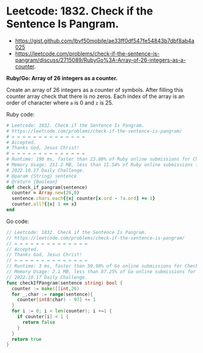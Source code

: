 # Leetcode: 1832. Check if the Sentence Is Pangram.

- https://gist.github.com/lbvf50mobile/ae33ff0df547fe54843b7dbf8ab4a025
- https://leetcode.com/problems/check-if-the-sentence-is-pangram/discuss/2715089/RubyGo%3A-Array-of-26-integers-as-a-counter.

**Ruby/Go: Array of 26 integers as a counter.**

Create an array of 26 integers as a counter of symbols. After filling this counter array check that there is no zeros. Each index of the array is an order of character where `a` is 0 and `z` is 25.


Ruby code:
```Ruby
# Leetcode: 1832. Check if the Sentence Is Pangram.
# https://leetcode.com/problems/check-if-the-sentence-is-pangram/
# = = = = = = = = = = = = = =
# Accepted.
# Thanks God, Jesus Christ!
# = = = = = = = = = = = = = =
# Runtime: 190 ms, faster than 23.08% of Ruby online submissions for Check if the Sentence Is Pangram.
# Memory Usage: 211.2 MB, less than 11.54% of Ruby online submissions for Check if the Sentence Is Pangram.
# 2022.10.17 Daily Challenge.
# @param {String} sentence
# @return {Boolean}
def check_if_pangram(sentence)
  counter = Array.new(26,0)
  sentence.chars.each{|x| counter[x.ord - ?a.ord] += 1}
  counter.all?{|x| 1 <= x}
end
```

Go code:
```Go
// Leetcode: 1832. Check if the Sentence Is Pangram.
// https://leetcode.com/problems/check-if-the-sentence-is-pangram/
// = = = = = = = = = = = = = =
// Accepted.
// Thanks God, Jesus Christ!
// = = = = = = = = = = = = = =
// Runtime: 3 ms, faster than 50.98% of Go online submissions for Check if the Sentence Is Pangram.
// Memory Usage: 2.1 MB, less than 87.25% of Go online submissions for Check if the Sentence Is Pangram.
// 2022.10.17 Daily Challenge.
func checkIfPangram(sentence string) bool {
  counter := make([]int,26)
  for _,char := range(sentence){
    counter[int8(char) - 97] += 1
  }
  for i := 0; i < len(counter); i +=1 {
    if counter[i] < 1 {
      return false 
    }
  }
  return true
}
```
